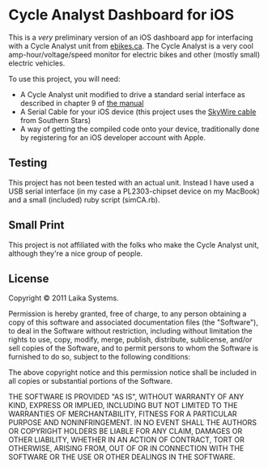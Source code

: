 Cycle Analyst Dashboard for iOS
==============================

This is a *very* preliminary version of an iOS dashboard app for interfacing with a Cycle Analyst unit from [ebikes.ca](http://ebikes.ca/). The Cycle Analyst is a very cool amp-hour/voltage/speed monitor for electric bikes and other (mostly small) electric vehicles. 

To use this project, you will need:

- A Cycle Analyst unit modified to drive a standard serial interface as described in chapter 9 of [the manual](http://www.ebikes.ca/drainbrain/CycleAnalyst_Manual_Vers223.pdf)
- A Serial Cable for your iOS device (this project uses the [SkyWire cable](http://www.southernstars.com/products/skywire/index.html) from Southern Stars) 
- A way of getting the compiled code onto your device, traditionally done by registering for an iOS developer account with Apple. 

Testing
-------

This project has not been tested with an actual unit. Instead I have used a USB serial interface (in my case a PL2303-chipset device on my MacBook) and a small (included) ruby script (simCA.rb). 

Small Print
-----------

This project is not affiliated with the folks who make the Cycle Analyst unit, although they're a nice group of people. 

License
-------

Copyright &copy; 2011 Laika Systems. 

Permission is hereby granted, free of charge, to any person obtaining a copy
of this software and associated documentation files (the "Software"), to deal
in the Software without restriction, including without limitation the rights
to use, copy, modify, merge, publish, distribute, sublicense, and/or sell
copies of the Software, and to permit persons to whom the Software is
furnished to do so, subject to the following conditions:

The above copyright notice and this permission notice shall be included in
all copies or substantial portions of the Software.

THE SOFTWARE IS PROVIDED "AS IS", WITHOUT WARRANTY OF ANY KIND, EXPRESS OR
IMPLIED, INCLUDING BUT NOT LIMITED TO THE WARRANTIES OF MERCHANTABILITY,
FITNESS FOR A PARTICULAR PURPOSE AND NONINFRINGEMENT. IN NO EVENT SHALL THE
AUTHORS OR COPYRIGHT HOLDERS BE LIABLE FOR ANY CLAIM, DAMAGES OR OTHER
LIABILITY, WHETHER IN AN ACTION OF CONTRACT, TORT OR OTHERWISE, ARISING FROM,
OUT OF OR IN CONNECTION WITH THE SOFTWARE OR THE USE OR OTHER DEALINGS IN
THE SOFTWARE.